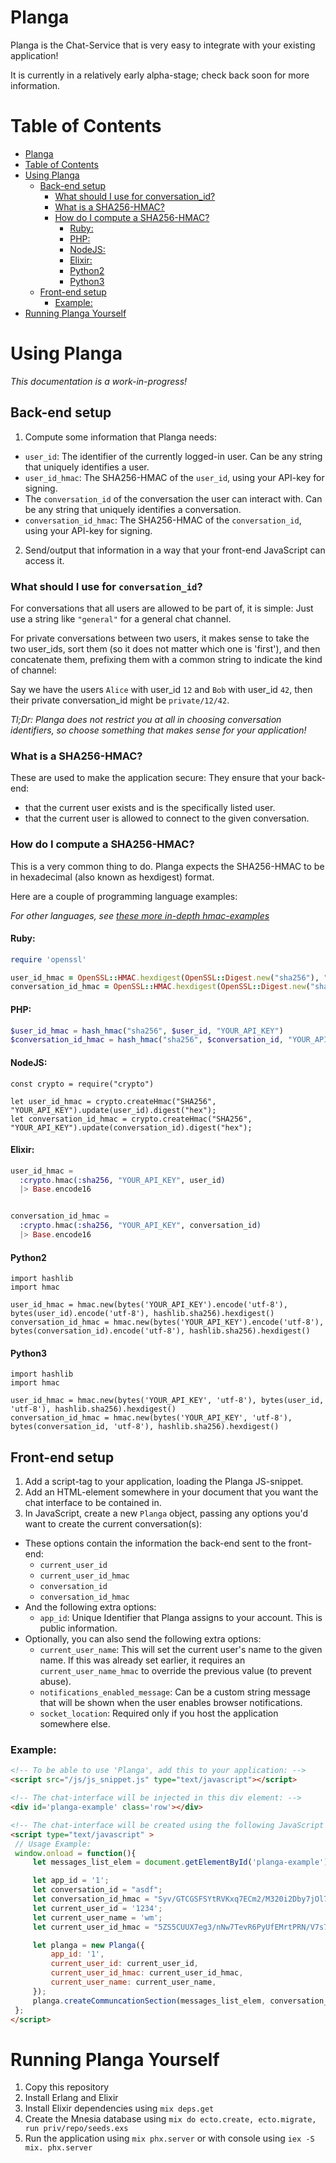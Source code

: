 # Planga

Planga is the Chat-Service that is very easy to integrate with your existing application!

It is currently in a relatively early alpha-stage; check back soon for more information.

# Table of Contents

<!--ts-->
   * [Planga](#planga)
   * [Table of Contents](#table-of-contents)
   * [Using Planga](#using-planga)
      * [Back-end setup](#back-end-setup)
         * [What should I use for conversation_id?](#what-should-i-use-for-conversation_id)
         * [What is a SHA256-HMAC?](#what-is-a-sha256-hmac)
         * [How do I compute a SHA256-HMAC?](#how-do-i-compute-a-sha256-hmac)
            * [Ruby:](#ruby)
            * [PHP:](#php)
            * [NodeJS:](#nodejs)
            * [Elixir:](#elixir)
            * [Python2](#python2)
            * [Python3](#python3)
      * [Front-end setup](#front-end-setup)
         * [Example:](#example)
   * [Running Planga Yourself](#running-planga-yourself)

<!-- Added by: qqwy, at: 2018-07-13T17:21+02:00 -->

<!--te-->

# Using Planga

_This documentation is a work-in-progress!_

## Back-end setup

1. Compute some information that Planga needs: 
  - `user_id`: The identifier of the currently logged-in user. Can be any string that uniquely identifies a user.
  - `user_id_hmac`: The SHA256-HMAC of the `user_id`, using your API-key for signing.
  - The `conversation_id` of the conversation the user can interact with. Can be any string that uniquely identifies a conversation.
  - `conversation_id_hmac`: The SHA256-HMAC of the `conversation_id`, using your API-key for signing.
2. Send/output that information in a way that your front-end JavaScript can access it.
  
### What should I use for `conversation_id`?

For conversations that all users are allowed to be part of, it is simple: Just use a string like `"general"` for a general chat channel.

For private conversations between two users, it makes sense to take the two user_ids, sort them (so it does not matter which one is 'first'), and then concatenate them, prefixing them with a common string to indicate the kind of channel:

Say we have the users `Alice` with user_id `12` and `Bob` with user_id `42`, then their private conversation_id might be `private/12/42`.


_Tl;Dr: Planga does not restrict you at all in choosing conversation identifiers, so choose something that makes sense for your application!_
  
### What is a SHA256-HMAC?

These are used to make the application secure: They ensure that your back-end:
- that the current user exists and is the specifically listed user.
- that the current user is allowed to connect to the given conversation.

### How do I compute a SHA256-HMAC?

This is a very common thing to do.
Planga expects the SHA256-HMAC to be in hexadecimal (also known as hexdigest) format.

Here are a couple of programming language examples:

_For other languages, see [these more in-depth hmac-examples](https://github.com/danharper/hmac-examples)_

#### Ruby:

```ruby
require 'openssl'

user_id_hmac = OpenSSL::HMAC.hexdigest(OpenSSL::Digest.new("sha256"), "YOUR_API_KEY", user_id)
conversation_id_hmac = OpenSSL::HMAC.hexdigest(OpenSSL::Digest.new("sha256"), "YOUR_API_KEY", conversation_id)
```

#### PHP:

```php
$user_id_hmac = hash_hmac("sha256", $user_id, "YOUR_API_KEY")
$conversation_id_hmac = hash_hmac("sha256", $conversation_id, "YOUR_API_KEY")
```

#### NodeJS:

```nodejs
const crypto = require("crypto")

let user_id_hmac = crypto.createHmac("SHA256", "YOUR_API_KEY").update(user_id).digest("hex");
let conversation_id_hmac = crypto.createHmac("SHA256", "YOUR_API_KEY").update(conversation_id).digest("hex");
```

#### Elixir:

```elixir
user_id_hmac = 
  :crypto.hmac(:sha256, "YOUR_API_KEY", user_id) 
  |> Base.encode16


conversation_id_hmac = 
  :crypto.hmac(:sha256, "YOUR_API_KEY", conversation_id) 
  |> Base.encode16
```

#### Python2

```python2
import hashlib
import hmac

user_id_hmac = hmac.new(bytes('YOUR_API_KEY').encode('utf-8'), bytes(user_id).encode('utf-8'), hashlib.sha256).hexdigest()
conversation_id_hmac = hmac.new(bytes('YOUR_API_KEY').encode('utf-8'), bytes(conversation_id).encode('utf-8'), hashlib.sha256).hexdigest()
```

#### Python3


```python3
import hashlib
import hmac

user_id_hmac = hmac.new(bytes('YOUR_API_KEY', 'utf-8'), bytes(user_id, 'utf-8'), hashlib.sha256).hexdigest()
conversation_id_hmac = hmac.new(bytes('YOUR_API_KEY', 'utf-8'), bytes(conversation_id, 'utf-8'), hashlib.sha256).hexdigest()
```


## Front-end setup

1. Add a script-tag to your application, loading the Planga JS-snippet.
2. Add an HTML-element somewhere in your document that you want the chat interface to be contained in.
3. In JavaScript, create a new `Planga` object, passing any options you'd want to create the current conversation(s):
  - These options contain the information the back-end sent to the front-end:
    - `current_user_id`
    - `current_user_id_hmac`
    - `conversation_id`
    - `conversation_id_hmac`
  - And the following extra options:
    - `app_id`: Unique Identifier that Planga assigns to your account. This is public information.
  - Optionally, you can also send the following extra options:
    - `current_user_name`: This will set the current user's name to the given name. If this was already set earlier, it requires an `current_user_name_hmac` to override the previous value (to prevent abuse).
    - `notifications_enabled_message`: Can be a custom string message that will be shown when the user enables browser notifications.
    - `socket_location`: Required only if you host the application somewhere else.



### Example:

```html
<!-- To be able to use 'Planga', add this to your application: -->
<script src="/js/js_snippet.js" type="text/javascript"></script> 

<!-- The chat-interface will be injected in this div element: -->
<div id='planga-example' class='row'></div>

<!-- The chat-interface will be created using the following JavaScript snippet: -->
<script type="text/javascript" >
 // Usage Example:
 window.onload = function(){
     let messages_list_elem = document.getElementById('planga-example');

     let app_id = '1';
     let conversation_id = "asdf";
     let conversation_id_hmac = "Syv/GTCGSFSYtRVKxq7ECm2/M320i2Dby7jOl7+057E=";
     let current_user_id = '1234';
     let current_user_name = 'wm';
     let current_user_id_hmac = "5ZS5CUUX7eg3/nNw7TevR6PyUfEMrtPRN/V7s7JhdTw="; // Based on API key 'topsecret' for app id '1', with HMAC message '1234' (the user's remote ID)

     let planga = new Planga({
         app_id: '1',
         current_user_id: current_user_id,
         current_user_id_hmac: current_user_id_hmac,
         current_user_name: current_user_name,
     });
     planga.createCommuncationSection(messages_list_elem, conversation_id, conversation_id_hmac);
 };
</script>
```


# Running Planga Yourself

1. Copy this repository
2. Install Erlang and Elixir
3. Install Elixir dependencies using `mix deps.get`
4. Create the Mnesia database using `mix do ecto.create, ecto.migrate, run priv/repo/seeds.exs`
5. Run the application using `mix phx.server` or with console using `iex -S mix. phx.server`

